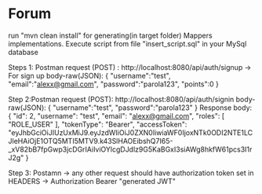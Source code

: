 # Forum
run "mvn clean install" for generating(in target folder) Mappers implementations.
Execute script from file "insert_script.sql" in your MySql database

Steps 1: Postman request (POST) : http://localhost:8080/api/auth/signup -> For sign up
body-raw(JSON):
{
    "username":"test",
    "email":"alexx@gmail.com",
    "password":"parola123",
    "points":0
}

Step 2:Postman request (POST): http://localhost:8080/api/auth/signin
body-raw(JSON):
{
    "username":"test",
    "password":"parola123"
}
Response body: {
    "id": 2,
    "username": "test",
    "email": "alexx@gmail.com",
    "roles": [
        "ROLE_USER"
    ],
    "tokenType": "Bearer",
    "accessToken": "eyJhbGciOiJIUzUxMiJ9.eyJzdWIiOiJ0ZXN0IiwiaWF0IjoxNTk0ODI2NTE1LCJleHAiOjE1OTQ5MTI5MTV9.k43SlHAOEibshQ7I65-_xV82bB7fpGwp3jcDGrIAiIviOYlcgDJdlz9G5KaBGxI3siAWg8hkfW61pcs3I1rJ2g"
}

Step 3: Postamn -> any other request should have authorization token set in HEADERS -> Authorization Bearer "generated JWT"
